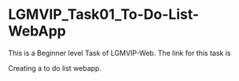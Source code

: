 # LGMVIP_Task01_To-Do-List-WebApp
This is a Beginner level Task of LGMVIP-Web.
The link for this task is 

Creating a to do list webapp.
